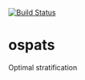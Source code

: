[![Build Status](https://travis-ci.com/brendo1001/ospats.svg?branch=master)](https://travis-ci.com/brendo1001/ospats)

# ospats
Optimal stratification

